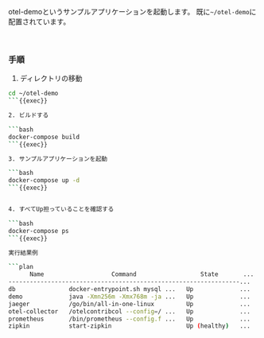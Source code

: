 otel-demoというサンプルアプリケーションを起動します。
既に`~/otel-demo`に配置されています。

<br>

### 手順

1. ディレクトリの移動

```bash
cd ~/otel-demo
```{{exec}}

2. ビルドする

```bash
docker-compose build
```{{exec}}

3. サンプルアプリケーションを起動

```bash
docker-compose up -d
```{{exec}}


4. すべてUp担っていることを確認する

```bash
docker-compose ps
```{{exec}}

実行結果例

```plan
      Name                   Command                  State       ...
-----------------------------------------------------------------...
db               docker-entrypoint.sh mysql ...   Up             ...
demo             java -Xmn256m -Xmx768m -ja ...   Up             ...
jaeger           /go/bin/all-in-one-linux         Up             ...
otel-collector   /otelcontribcol --config=/ ...   Up             ...
prometheus       /bin/prometheus --config.f ...   Up             ...
zipkin           start-zipkin                     Up (healthy)   ...
```
